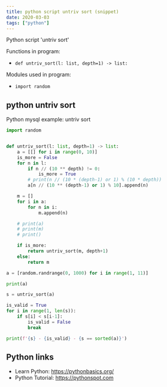 ```yaml
---
title: python script untriv sort (snippet)
date: 2020-03-03
tags: ["python"]
---
```

Python script 'untriv sort'

Functions in program: 
* `def untriv_sort(l: list, depth=1) -> list:`

Modules used in program: 
* `import random`

## python untriv sort

Python mysql example: untriv sort

```python
import random


def untriv_sort(l: list, depth=1) -> list:
    a = [[] for i in range(0, 10)]
    is_more = False
    for n in l:
        if n // (10 ** depth) != 0:
            is_more = True
        # print(n // (10 * (depth-1) or 1) % (10 * depth))
        a[n // (10 ** (depth-1) or 1) % 10].append(n)

    m = []
    for i in a:
        for n in i:
            m.append(n)

    # print(a)
    # print(m)
    # print()

    if is_more:
        return untriv_sort(m, depth+1)
    else:
        return m

a = [random.randrange(0, 1000) for i in range(1, 11)]

print(a)

s = untriv_sort(a)

is_valid = True
for i in range(1, len(s)):
    if s[i] < s[i-1]:
        is_valid = False
        break

print(f'{s} - {is_valid} - {s == sorted(a)}')


```

## Python links

- Learn Python: https://pythonbasics.org/
- Python Tutorial: https://pythonspot.com
